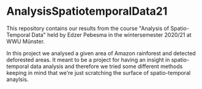 # AnalysisSpatiotemporalData21
This repository contains our results from the course "Analysis of Spatio-Temporal Data" held by Edzer Pebesma in the wintersemester 2020/21 at WWU Münster.

In this project we analysed a given area of Amazon rainforest and detected deforested areas. 
It meant to be a project for having an insight in spatio-temporal data analysis and therefore we tried some different methods keeping in mind that we're just scratching the surface of spatio-temporal anaylsis. 
